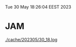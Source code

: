 Tue 30 May 18:26:04 EEST 2023
# JAM
<a href='./cache/202305/30_18.log'>./cache/202305/30_18.log</a>
